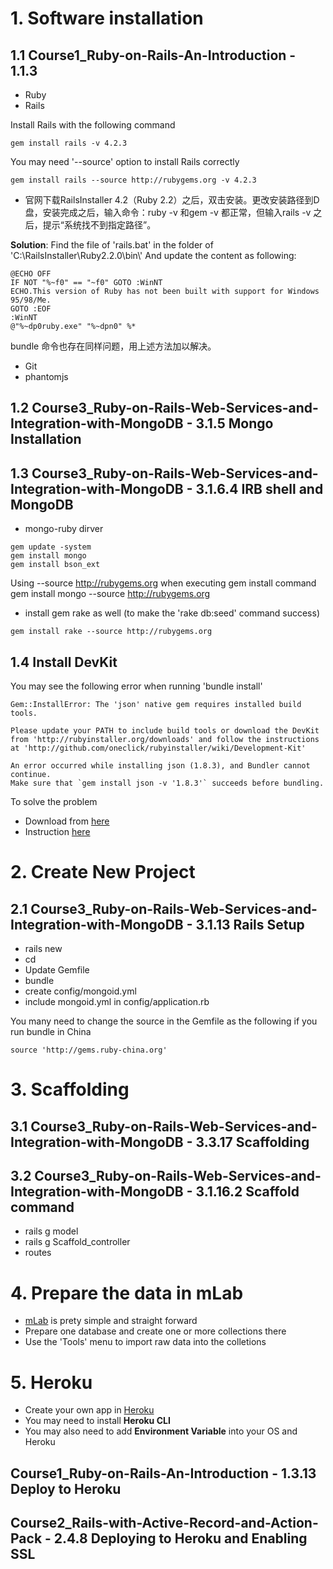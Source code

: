 # 1. Software installation

## 1.1 Course1_Ruby-on-Rails-An-Introduction - 1.1.3

* Ruby
* Rails

Install Rails with the following command

```
gem install rails -v 4.2.3
```

You may need '--source' option to install Rails correctly

```
gem install rails --source http://rubygems.org -v 4.2.3
```

* 官网下载RailsInstaller 4.2（Ruby 2.2）之后，双击安装。更改安装路径到D盘，安装完成之后，输入命令：ruby -v 和gem -v 都正常，但输入rails -v 之后，提示“系统找不到指定路径”。

**Solution**:
Find the file of 'rails.bat' in the folder of  'C:\\RailsInstaller\\Ruby2.2.0\\bin\\'
And update the content as following:

```
@ECHO OFF
IF NOT "%~f0" == "~f0" GOTO :WinNT
ECHO.This version of Ruby has not been built with support for Windows 95/98/Me.
GOTO :EOF
:WinNT
@"%~dp0ruby.exe" "%~dpn0" %*
```

bundle 命令也存在同样问题，用上述方法加以解决。

* Git
* phantomjs

## 1.2 Course3_Ruby-on-Rails-Web-Services-and-Integration-with-MongoDB - 3.1.5 Mongo Installation

## 1.3 Course3_Ruby-on-Rails-Web-Services-and-Integration-with-MongoDB - 3.1.6.4 IRB shell and MongoDB

* mongo-ruby dirver

```
gem update -system
gem install mongo
gem install bson_ext
```

Using  --source http://rubygems.org when executing gem install command
gem install mongo --source http://rubygems.org

* install gem rake as well (to make the 'rake db:seed' command success)

```
gem install rake --source http://rubygems.org
```

## 1.4 Install DevKit

You may see the following error when running 'bundle install'

```
Gem::InstallError: The 'json' native gem requires installed build tools.

Please update your PATH to include build tools or download the DevKit
from 'http://rubyinstaller.org/downloads' and follow the instructions
at 'http://github.com/oneclick/rubyinstaller/wiki/Development-Kit'

An error occurred while installing json (1.8.3), and Bundler cannot continue.
Make sure that `gem install json -v '1.8.3'` succeeds before bundling.
```

To solve the problem

* Download from [here](http://rubyinstaller.org/downloads)
* Instruction [here](https://github.com/oneclick/rubyinstaller/wiki/Development-Kit)


# 2. Create New Project

## 2.1 Course3_Ruby-on-Rails-Web-Services-and-Integration-with-MongoDB - 3.1.13 Rails Setup

* rails new <project name>
* cd <project folder>
* Update Gemfile
* bundle
* create config/mongoid.yml
* include mongoid.yml in config/application.rb

You many need to change the source in the Gemfile as the following if you run bundle in China

```
source 'http://gems.ruby-china.org'
```

# 3. Scaffolding

## 3.1 Course3_Ruby-on-Rails-Web-Services-and-Integration-with-MongoDB - 3.3.17 Scaffolding

## 3.2 Course3_Ruby-on-Rails-Web-Services-and-Integration-with-MongoDB - 3.1.16.2 Scaffold command

* rails g model
* rails g Scaffold_controller
* routes

# 4. Prepare the data in mLab

* [mLab](https://mlab.com/) is prety simple and straight forward
* Prepare one database and create one or more collections there
* Use the 'Tools' menu to import raw data into the colletions

# 5. Heroku

* Create your own app in [Heroku](https://heroku.com)
* You may need to install **Heroku CLI**
* You may also need to add **Environment Variable** into your OS and Heroku

## Course1_Ruby-on-Rails-An-Introduction - 1.3.13 Deploy to Heroku

## Course2_Rails-with-Active-Record-and-Action-Pack - 2.4.8 Deploying to Heroku and Enabling SSL
